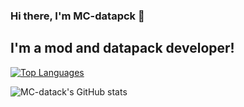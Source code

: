 ### Hi there, I'm MC-datapck 👋

## I'm a mod and datapack developer!


[![Top Languages](https://github-readme-stats.vercel.app/api/top-langs/?username=MC-datapack&layout=donut&theme=default)](https://github.com/anuraghazra/github-readme-stats)

![MC-datack's GitHub stats](https://github-readme-stats.vercel.app/api?username=MC-datapack&theme=default&show_icons=true)
